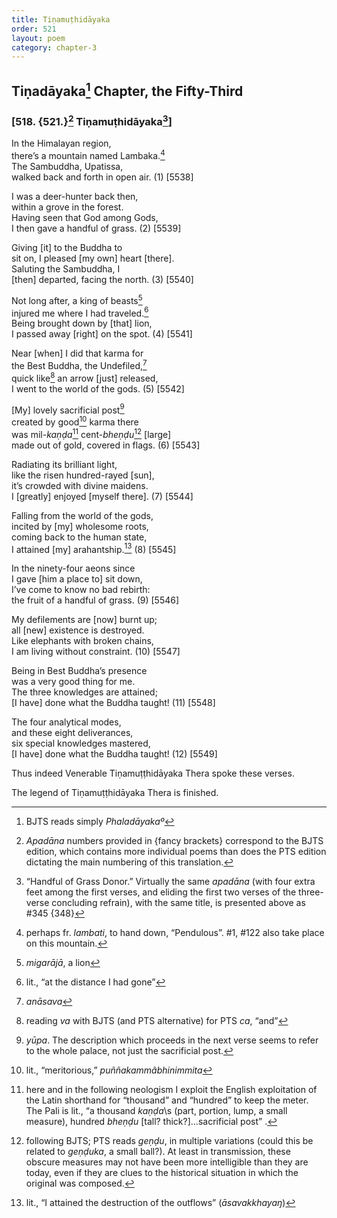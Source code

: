 ```yaml
---
title: Tiṇamuṭhidāyaka
order: 521
layout: poem
category: chapter-3
---
```


## Tiṇadāyaka[^1] Chapter, the Fifty-Third

### \[518. {521.}[^2] Tiṇamuṭhidāyaka[^3]\]

In the Himalayan region,  
there’s a mountain named Lambaka.[^4]  
The Sambuddha, Upatissa,  
walked back and forth in open air. (1) \[5538\]

I was a deer-hunter back then,  
within a grove in the forest.  
Having seen that God among Gods,  
I then gave a handful of grass. (2) \[5539\]

Giving \[it\] to the Buddha to  
sit on, I pleased \[my own\] heart \[there\].  
Saluting the Sambuddha, I  
\[then\] departed, facing the north. (3) \[5540\]

Not long after, a king of beasts[^5]  
injured me where I had traveled.[^6]  
Being brought down by \[that\] lion,  
I passed away \[right\] on the spot. (4) \[5541\]

Near \[when\] I did that karma for  
the Best Buddha, the Undefiled,[^7]  
quick like[^8] an arrow \[just\] released,  
I went to the world of the gods. (5) \[5542\]

\[My\] lovely sacrificial post[^9]  
created by good[^10] karma there  
was mil-*kaṇḍa*[^11] cent-*bheṇḍu*[^12] \[large\]  
made out of gold, covered in flags. (6) \[5543\]

Radiating its brilliant light,  
like the risen hundred-rayed \[sun\],  
it’s crowded with divine maidens.  
I \[greatly\] enjoyed \[myself there\]. (7) \[5544\]

Falling from the world of the gods,  
incited by \[my\] wholesome roots,  
coming back to the human state,  
I attained \[my\] arahantship.[^13] (8) \[5545\]

In the ninety-four aeons since  
I gave \[him a place to\] sit down,  
I’ve come to know no bad rebirth:  
the fruit of a handful of grass. (9) \[5546\]

My defilements are \[now\] burnt up;  
all \[new\] existence is destroyed.  
Like elephants with broken chains,  
I am living without constraint. (10) \[5547\]

Being in Best Buddha’s presence  
was a very good thing for me.  
The three knowledges are attained;  
\[I have\] done what the Buddha taught! (11) \[5548\]

The four analytical modes,  
and these eight deliverances,  
six special knowledges mastered,  
\[I have\] done what the Buddha taught! (12) \[5549\]

Thus indeed Venerable Tiṇamuṭṭhidāyaka Thera spoke these verses.

The legend of Tiṇamuṭṭhidāyaka Thera is finished.

[^1]: BJTS reads simply *Phaladāyakaº*

[^2]: *Apadāna* numbers provided in {fancy brackets} correspond to the BJTS edition, which contains more individual poems than does the PTS edition dictating the main numbering of this translation.

[^3]: “Handful of Grass Donor.” Virtually the same *apadāna* (with four extra feet among the first verses, and eliding the first two verses of the three-verse concluding refrain), with the same title, is presented above as \#345 {348}

[^4]: perhaps fr. *lambati*, to hand down, “Pendulous”. \#1, \#122 also take place on this mountain.

[^5]: *migarājā*, a lion

[^6]: lit., “at the distance I had gone”

[^7]: *anāsava*

[^8]: reading *va* with BJTS (and PTS alternative) for PTS *ca*, “and”

[^9]: *yūpa*. The description which proceeds in the next verse seems to refer to the whole palace, not just the sacrificial post.

[^10]: lit., “meritorious,” *puññakammâbhinimmita*

[^11]: here and in the following neologism I exploit the English exploitation of the Latin shorthand for “thousand” and “hundred” to keep the meter. The Pali is lit., “a thousand *kaṇḍa*\s (part, portion, lump, a small measure), hundred *bheṇḍu* \[tall? thick?\]…sacrificial post” .

[^12]: following BJTS; PTS reads *geṇḍu*, in multiple variations (could this be related to *geṇḍuka*, a small ball?). At least in transmission, these obscure measures may not have been more intelligible than they are today, even if they are clues to the historical situation in which the original was composed.

[^13]: lit., “I attained the destruction of the outflows” (*āsavakkhayaŋ*)
